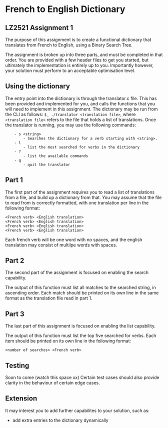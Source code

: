 # French to English Dictionary
## LZ2521 Assignment 1

The purpose of this assignment is to create a functional dictionary that translates from French to English, using a Binary Search Tree.

The assignment is broken up into three parts, and must be completed in that order. You are provided with a few header files to get you started, but ultimately the implementation is entirely up to you. Importantly however, your solution must perform to an acceptable optimisation level.

## Using the dictionary
The entry point into the dictionary is through the translator.c file. This has been provided and implemented for you, and calls the functions that you will need to implement in this assignment. The dictionary may be run from the CLI as follows: `$_ ./translator <translation file>`, where `<translation file>` refers to the file that holds a list of translations. Once the translator is running, you may use the following commands:
```
    - s <string>
        - Searches the dictionary for a verb starting with <string>. 
    - l 
        - list the most searched for verbs in the dictionary
    - ?
        - list the available commands
    - q
        - quit the translator
```

## Part 1
The first part of the assignment requires you to read a list of translations from a file, and build up a dictionary from that. You may assume that the file to read from is correctly formatted, with one translation per line in the following format:
```
<French verb> <English translation>
<French verb> <English translation>
<French verb> <English translation>
<French verb> <English translation>
```
Each french verb will be one word with no spaces, and the english translation may consist of multilpe words with spaces.

## Part 2
The second part of the assignment is focused on enabling the search capability. 

The output of this function must list all matches to the searched string, in ascending order. Each match should be printed on its own line in the same format as the translation file read in part 1.

## Part 3
The last part of this assignment is focused on enabling the list capability.

The output of this function must list the top five searched for verbs. Each item should be printed on its own line in the following format:
```
<number of searches> <French verb>
```

## Testing
Soon to come (watch this space xx)
Certain test cases should also provide clarity in the behaviour of certain edge cases.

## Extension
It may interest you to add further capabilites to your solution, such as:
- add extra entries to the dictionary dynamically
